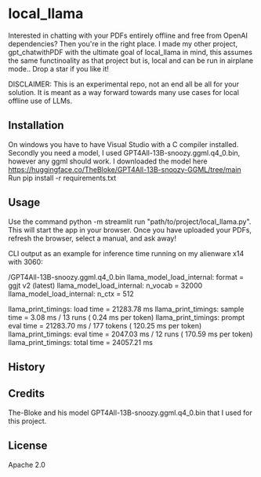 # local_llama

Interested in chatting with your PDFs entirely offline and free from OpenAI dependencies? Then you're in the right place. I made my other project, gpt_chatwithPDF with the ultimate goal of local_llama in mind, this assumes the same functinoality as that project but is, local and can be run in airplane mode.. Drop a star if you like it!

DISCLAIMER: This is an experimental repo, not an end all be all for your solution. It is meant as a way forward towards many use cases for local offline use of LLMs.

## Installation

On windows you have to have Visual Studio with a C compiler installed. 
Secondly you need a model, I used GPT4All-13B-snoozy.ggml.q4_0.bin, however any ggml should work. 
I downloaded the model here https://huggingface.co/TheBloke/GPT4All-13B-snoozy-GGML/tree/main
Run pip install -r requirements.txt

## Usage

Use the command python -m streamlit run "path/to/project/local_llama.py". This will start the app in your browser. Once you have uploaded your PDFs, refresh the browser, select a manual, and ask away!

CLI output as an example for inference time running on my alienware x14 with 3060:

/GPT4All-13B-snoozy.ggml.q4_0.bin
llama_model_load_internal: format     = ggjt v2 (latest)
llama_model_load_internal: n_vocab    = 32000
llama_model_load_internal: n_ctx      = 512

llama_print_timings:        load time = 21283.78 ms
llama_print_timings:      sample time =     3.08 ms /    13 runs   (    0.24 ms per token)
llama_print_timings: prompt eval time = 21283.70 ms /   177 tokens (  120.25 ms per token)
llama_print_timings:        eval time =  2047.03 ms /    12 runs   (  170.59 ms per token)
llama_print_timings:       total time = 24057.21 ms


## History


## Credits

The-Bloke and his model GPT4All-13B-snoozy.ggml.q4_0.bin that I used for this project.

## License

Apache 2.0
